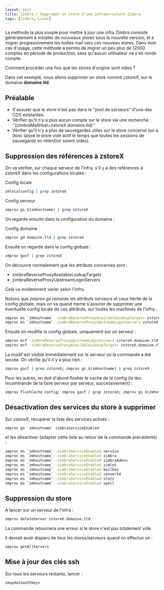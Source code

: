 ```yaml
---
layout: post
title: Zimbra / Supprimer un store d'une infrastructure Zimbra
tags: [Zimbra, Linux]
---
```


La méthode la plus souple pour mettre à jour une infra Zimbra consiste généralement à installer de nouveaux stores sous la nouvelle version, et à migrer progressivement les boîtes mail vers ces nouveau stores. Dans mon cas d'usage, cette méthode à permis de migrer un peu plus de 12000 comptes en période de production, sans qu'aucun utilisateur ne s'en rende compte.

Comment procéder une fois que les stores d'origine sont vides ?

Dans cet exemple, nous allons supprimer un store nommé *zstoreX*, sur le domaine **domaine.tld**.

## Préalable 

- S'assurer que le store n'est pas dans le "pool de serveurs" d'une des COS existantes.
- Vérifier qu'il n'y a plus aucun compte sur le store via une recherche : ''(zimbraMailHost=zstoreX.domaine.tld)''
- Vérifier qu'il n'y a plus de sauvegardes utiles sur le store concerné (on a donc laissé le store vide actif le temps que toutes les sessions de sauvegarde en rétention soient vides).

## Suppression des références à zstoreX

On va vérifier, sur chaque serveur de l'infra, s'il y a des reférences à zstoreX dans les configurations locales :

Config locale
```bash
zmlocalconfig | grep zstoreX
```

Config serveur
```bash
zmprov gs $(zmhostname) | grep zstoreX
```

On regarde ensuite dans la configuration du domaine :

Config domaine
```bash
zmprov gd domaine.tld | grep zstoreX
```

Ensuite on regarde dans la config globale :

```bash
zmprov gacf | grep zstoreX
```

On découvre normalement que les attributs concernés sont :
- zimbraReverseProxyAvailableLookupTargets
- zimbraReverseProxyUpstreamLoginServers

Celà va evidemment varier selon l'infra.

Notons que *zmprov gs* remonte les attributs serveurs et ceux hérité de la config globale, mais on va quand meme s'assurer de supprimer une éventuelle config locale de ces attributs, sur toutes les machines de l'infra :

```bash
zmprov ms `zmhostname` -zimbraReverseProxyAvailableLookupTargets zstoreX.domaine.tld
zmprov ms `zmhostname` -zimbraReverseProxyUpstreamLoginServers zstoreX.domaine.tld
```

Ensuite on modifie la config globale, uniquement sur un serveur :

```bash
zmprov mcf -zimbraReverseProxyUpstreamLoginServers zstoreX.domaine.tld
zmprov mcf -zimbraReverseProxyAvailableLookupTargets zstoreX.domaine.tld
```

La modif est visible immédiatement sur le serveur où la commande a été lancée. On vérifie qu'il n'y a plus rien :

```bash
zmprov gacf | grep zstoreX; zmprov gs $(zmhostname) | grep zstoreX
```

Pour les autres, on doit d'abord flusher le cache de la config (la doc recommande de la faire serveur par serveur, successivement) :

```bash
zmprov flushCache config; zmprov gacf | grep zstoreX; zmprov gs $(zmhostname) | grep zstoreX
```

## Désactivation des services du store à supprimer

Sur *zstoreX*, récupérer la liste des services activés :

```bash
zmprov gs `zmhostname` zimbraServiceEnabled
```

et les désactiver (adapter cette liste au retour de la commande précédente) :

```bash
zmprov ms `zmhostname` -zimbraServiceEnabled service
zmprov ms `zmhostname` -zimbraServiceEnabled zimbra
zmprov ms `zmhostname` -zimbraServiceEnabled zimbraAdmin
zmprov ms `zmhostname` -zimbraServiceEnabled zimlet
zmprov ms `zmhostname` -zimbraServiceEnabled mailbox
zmprov ms `zmhostname` -zimbraServiceEnabled convertd
zmprov ms `zmhostname` -zimbraServiceEnabled stats
zmprov ms `zmhostname` -zimbraServiceEnabled spell
```

## Suppression du store

A lancer sur un serveur de l'infra :

```bash
zmprov deleteServer zstoreX.domaine.tld
```

La commande retournera une erreur si le store n'est pas totalement vide.

Il devrait avoir disparu de tous les stores/serveurs quand on effectue un :

```bash
zmprov getAllServers
```

## Mise à jour des clés ssh

Sur tous les serveurs restants, lancer :

```bash
zmupdateauthkeys
```
